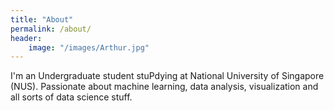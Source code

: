 ```yaml
---
title: "About"
permalink: /about/
header:
    image: "/images/Arthur.jpg"
---
```


I'm an Undergraduate student stuPdying at National University of Singapore (NUS). Passionate about machine learning, data analysis, visualization and all sorts of data science stuff.